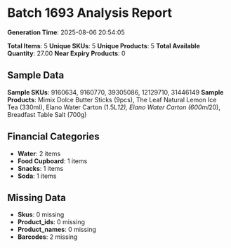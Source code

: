 # Batch 1693 Analysis Report

**Generation Time**: 2025-08-06 20:54:05

**Total Items**: 5
**Unique SKUs**: 5
**Unique Products**: 5
**Total Available Quantity**: 27.00
**Near Expiry Products**: 0

## Sample Data
**Sample SKUs**: 9160634, 9160770, 39305086, 12129710, 31446149
**Sample Products**: Mimix Dolce Butter Sticks (9pcs), The Leaf Natural Lemon Ice Tea (330ml), Elano Water Carton (1.5L*12), Elano Water Carton (600ml*20), Breadfast Table Salt (700g)

## Financial Categories
- **Water**: 2 items
- **Food Cupboard**: 1 items
- **Snacks**: 1 items
- **Soda**: 1 items

## Missing Data
- **Skus**: 0 missing
- **Product_ids**: 0 missing
- **Product_names**: 0 missing
- **Barcodes**: 2 missing
